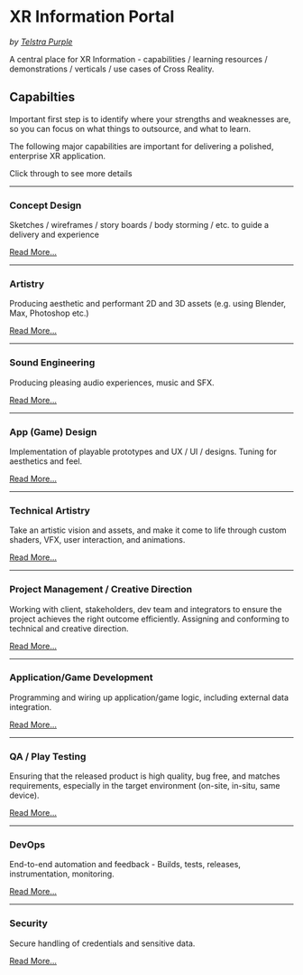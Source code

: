 # XR Information Portal

_by [Telstra Purple](https://purple.telstra.com)_

A central place for XR Information - capabilities / learning resources / demonstrations / verticals / use cases of Cross Reality.

## Capabilties

Important first step is to identify where your strengths and weaknesses are, so you can focus on what things to outsource, and what to learn.

The following major capabilities are important for delivering a polished, enterprise XR application.

Click through to see more details

---
### Concept Design

Sketches / wireframes / story boards / body storming / etc. to guide a delivery and experience

[Read More...](capabilities/concept-design.md)

---
### Artistry
Producing aesthetic and performant 2D and 3D assets (e.g. using Blender, Max, Photoshop etc.)

[Read More...](capabilities/artistry.md)

---
### Sound Engineering

Producing pleasing audio experiences, music and SFX.

[Read More...](capabilities/artistry.md)

---
### App (Game) Design

Implementation of playable prototypes and UX / UI / designs. Tuning for aesthetics and feel.

[Read More...](capabilities/app-game-design.md)

---
### Technical Artistry

Take an artistic vision and assets, and make it come to life through custom shaders, VFX, user interaction, and animations.

[Read More...](capabilities/technical-artistry.md)

---
### Project Management / Creative Direction

Working with client, stakeholders, dev team and integrators to ensure the project achieves the right outcome efficiently.  Assigning and conforming to technical and creative direction.

[Read More...](capabilities/project-management-creative-direction.md)

---
### Application/Game Development

Programming and wiring up application/game logic, including external data integration.

[Read More...](capabilities/application-game-development.md)

---
### QA / Play Testing
Ensuring that the released product is high quality, bug free, and matches requirements, especially in the target environment (on-site, in-situ, same device).

[Read More...](capabilities/qa-play-testing.md)

---
### DevOps
End-to-end automation and feedback - Builds, tests, releases, instrumentation, monitoring.

[Read More...](capabilities/devops.md)

---
### Security
Secure handling of credentials and sensitive data.

[Read More...](capabilities/security.md)